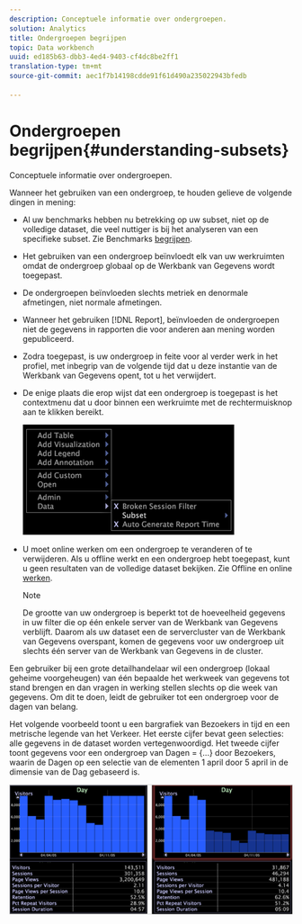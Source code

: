 ```yaml
---
description: Conceptuele informatie over ondergroepen.
solution: Analytics
title: Ondergroepen begrijpen
topic: Data workbench
uuid: ed185b63-dbb3-4ed4-9403-cf4dc8be2ff1
translation-type: tm+mt
source-git-commit: aec1f7b14198cdde91f61d490a235022943bfedb

---
```



# Ondergroepen begrijpen{#understanding-subsets}

Conceptuele informatie over ondergroepen.

Wanneer het gebruiken van een ondergroep, te houden gelieve de volgende dingen in mening:

* Al uw benchmarks hebben nu betrekking op uw subset, niet op de volledige dataset, die veel nuttiger is bij het analyseren van een specifieke subset. Zie Benchmarks [begrijpen](../../../../home/c-get-started/c-vis/c-ustd-benchmks.md#concept-c7b0f4102e92458096f8c4765cbe2914).
* Het gebruiken van een ondergroep beïnvloedt elk van uw werkruimten omdat de ondergroep globaal op de Werkbank van Gegevens wordt toegepast.
* De ondergroepen beïnvloeden slechts metriek en denormale afmetingen, niet normale afmetingen.
* Wanneer het gebruiken [!DNL Report], beïnvloeden de ondergroepen niet de gegevens in rapporten die voor anderen aan mening worden gepubliceerd.
* Zodra toegepast, is uw ondergroep in feite voor al verder werk in het profiel, met inbegrip van de volgende tijd dat u deze instantie van de Werkbank van Gegevens opent, tot u het verwijdert.
* De enige plaats die erop wijst dat een ondergroep is toegepast is het contextmenu dat u door binnen een werkruimte met de rechtermuisknop aan te klikken bereikt.

   ![](assets/mnu_Subset.png)

* U moet online werken om een ondergroep te veranderen of te verwijderen. Als u offline werkt en een ondergroep hebt toegepast, kunt u geen resultaten van de volledige dataset bekijken. Zie Offline en online [werken](../../../../home/c-get-started/c-off-on.md#concept-cef8758ede044b18b3558376c5eb9f54).

   >[!NOTE]
   >
   >De grootte van uw ondergroep is beperkt tot de hoeveelheid gegevens in uw filter die op één enkele server van de Werkbank van Gegevens verblijft. Daarom als uw dataset een de servercluster van de Werkbank van Gegevens overspant, komen de gegevens voor uw ondergroep uit slechts één server van de Werkbank van Gegevens in de cluster.

Een gebruiker bij een grote detailhandelaar wil een ondergroep (lokaal geheime voorgeheugen) van één bepaalde het werkweek van gegevens tot stand brengen en dan vragen in werking stellen slechts op die week van gegevens. Om dit te doen, leidt de gebruiker tot een ondergroep voor de dagen van belang.

Het volgende voorbeeld toont u een bargrafiek van Bezoekers in tijd en een metrische legende van het Verkeer. Het eerste cijfer bevat geen selecties: alle gegevens in de dataset worden vertegenwoordigd. Het tweede cijfer toont gegevens voor een ondergroep van Dagen = {...} door Bezoekers, waarin de Dagen op een selectie van de elementen 1 april door 5 april in de dimensie van de Dag gebaseerd is.

![](assets/client-sub1.png)

